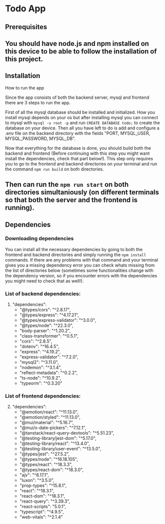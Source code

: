 # Todo App

## Prerequisites
You should have node.js and npm installed on this device to be able to follow the installation of this project.
---
## Installation
How to run the app

Since the app consists of both the backend server, mysql and frontend there are 3 steps to run the app. 

 First of all the mysql database should be installed and initialized. How you install mysql depends on your os but after installing mysql you can connect to mysql with `mysql -u root -p` and run `CREATE DATABASE todo;` to create the database on your device. Then all you have left to do is add and configure a .env file on the backend directory with the fields "PORT, MYSQL_USER, MYSQL_PASSWORD, MYSQL_DB". 

 Now that everything for the database is done, you should build both the backend and frontend (Before continuing with this step you might want install the dependencies, check that part below!). This step only requires you to go to the frontend and backend directories on your terminal and run the command `npm run build` on both directories. 

 Then can run the `npm run start` on both directories simultaniously (on different terminals so that both the server and the frontend is running).
---
## Dependencies
### Downloading dependencies
 You can install all the necessary dependencies by going to both the frontend and backend directories and simply running the `npm install` commands. If there are any problems with that command and your terminal gives you a missing dependency error you can check whats missing from the list of directories below (sometimes some functionalities change with the dependency version, so if you encounter errors with the dependencies you might need to check that as well!).

### List of backend dependencies:
1. "dependencies":
    - "@types/cors": "^2.8.17",
    - "@types/express": "^4.17.21",
    - "@types/express-validator": "^3.0.0",
    - "@types/node": "^22.3.0",
    - "body-parser": "^1.20.2",
    - "class-transformer": "^0.5.1",
    - "cors": "^2.8.5",
    - "dotenv": "^16.4.5",
    - "express": "^4.19.2",
    - "express-validator": "^7.2.0",
    - "mysql2": "^3.11.0",
    - "nodemon": "^3.1.4",
    - "reflect-metadata": "^0.2.2",
    - "ts-node": "^10.9.2",
    - "typeorm": "^0.3.20"

### List of frontend dependencies:
2. "dependencies": 
    - "@emotion/react": "^11.13.0",
    - "@emotion/styled": "^11.13.0",
    - "@mui/material": "^5.16.7",
    - "@mui/x-date-pickers": "^7.12.1",
    - "@tanstack/react-query-devtools": "^5.51.23",
    - "@testing-library/jest-dom": "^5.17.0",
    - "@testing-library/react": "^13.4.0",
    - "@testing-library/user-event": "^13.5.0",
    - "@types/jest": "^27.5.2",
    - "@types/node": "^16.18.105",
    - "@types/react": "^18.3.3",
    - "@types/react-dom": "^18.3.0",
    - "ajv": "^8.17.1",
    - "luxon": "^3.5.0",
    - "prop-types": "^15.8.1",
    - "react": "^18.3.1",
    - "react-dom": "^18.3.1",
    - "react-query": "^3.39.3",
    - "react-scripts": "5.0.1",
    - "typescript": "^4.9.5",
    - "web-vitals": "^2.1.4"